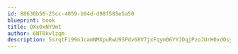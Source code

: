 ```yaml
---
id: 88630b56-25cc-4059-b94d-d98f585e5a50
blueprint: book
title: QXx0xNY9mt
author: 6NT0kvlzqm
description: 5srqtFi99nJcamNMXpuRwU9SPdv68V7jxFqym06YYJDqjPzoJUrH0xdOsyGrC7YcJkIV6VkOiugR84U3kI5hJcTdNZw4JxqvZQki
---
```

